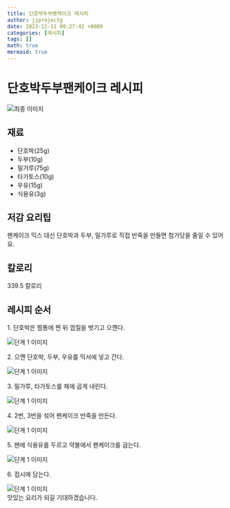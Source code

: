 ```yaml
---
title: 단호박두부팬케이크 레시피
author: jjprojectg
date: 2023-11-11 00:27:42 +0000
categories: [레시피]
tags: []
math: true
mermaid: true
---
```

<meta name="og:type" content="website"/>
<meta charset="UTF-8"/>
<div class="header">
  <h1>단호박두부팬케이크 레시피</h1>
</div>

<div class="container my-4">
  <div class="row">
    <div class="col-12 col-md-6">
      <div class="recipe-image">
        <img src="http://www.foodsafetykorea.go.kr/uploadimg/cook/10_01111_2.png" class="step-image" alt="최종 이미지"/>
      </div>
    </div>
    <div class="col-12 col-md-6">
      <div class="ingredients">
        <h2>재료</h2>
        <ul class="card">
          <li> 단호박(25g) </li>
          <li>  두부(10g) </li>
          <li>  밀가루(75g) </li>
          <li> 타가토스(10g) </li>
          <li>  우유(15g) </li>
          <li>  식용유(3g) </li>
</ul>
      </div>
    </div>
    <div class="col-12 col-md-6">
      <div class="ingredients">
        <h2>저감 요리팁</h2>
        <div class="card"> 
          <p>
            팬케이크 믹스 대신 단호박과 두부, 밀가루로 직접 반죽을 만들면 첨가당을 줄일 수 있어요.
          </p>
        </div>
      </div>
      <div class="ingredients">
        <h2>칼로리</h2>
        <div class="card"> 
          <p>
            339.5 칼로리
          </p>
        </div>
      </div>
    </div>
  </div>

  <h2 class="my-4">레시피 순서</h2>
  <div class="card recipe-card">
    <div class="card-body recipe-step">
      <p class="card-text step-description">1. 단호박은 찜통에 찐 뒤 껍질을 벗기고 으깬다.</p>
      <img src="http://www.foodsafetykorea.go.kr/uploadimg/cook/20_01111_1.JPG" alt="단계 1 이미지" class="step-image"/>
    </div>
  </div>
  <div class="card recipe-card">
    <div class="card-body recipe-step">
      <p class="card-text step-description">2. 으깬 단호박, 두부, 우유를 믹서에 넣고 간다.</p>
      <img src="http://www.foodsafetykorea.go.kr/uploadimg/cook/20_01111_2.JPG" alt="단계 1 이미지" class="step-image"/>
    </div>
  </div>
  <div class="card recipe-card">
    <div class="card-body recipe-step">
      <p class="card-text step-description">3. 밀가루, 타가토스를 체에 곱게 내린다.</p>
      <img src="http://www.foodsafetykorea.go.kr/uploadimg/cook/20_01111_3.JPG" alt="단계 1 이미지" class="step-image"/>
    </div>
  </div>
  <div class="card recipe-card">
    <div class="card-body recipe-step">
      <p class="card-text step-description">4. 2번, 3번을 섞어 팬케이크 반죽을 만든다.</p>
      <img src="http://www.foodsafetykorea.go.kr/uploadimg/cook/20_01111_4.JPG" alt="단계 1 이미지" class="step-image"/>
    </div>
  </div>
  <div class="card recipe-card">
    <div class="card-body recipe-step">
      <p class="card-text step-description">5. 팬에 식용유를 두르고 약불에서 팬케이크를 굽는다.</p>
      <img src="http://www.foodsafetykorea.go.kr/uploadimg/cook/20_01111_5.JPG" alt="단계 1 이미지" class="step-image"/>
    </div>
  </div>
  <div class="card recipe-card">
    <div class="card-body recipe-step">
      <p class="card-text step-description">6. 접시에 담는다.</p>
      <img src="http://www.foodsafetykorea.go.kr/uploadimg/cook/20_01111_6.JPG" alt="단계 1 이미지" class="step-image"/>
    </div>
  </div>

</div>
맛있는 요리가 되길 기대하겠습니다.
